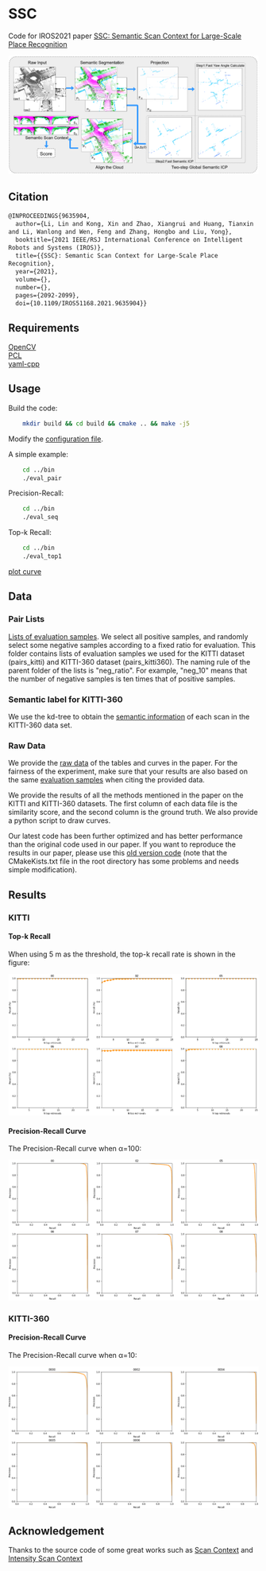 # SSC
Code for IROS2021 paper [SSC: Semantic Scan Context for Large-Scale Place Recognition](https://ieeexplore.ieee.org/document/9635904)

![pipeline](./pic/pipeline.png)

## Citation

```
@INPROCEEDINGS{9635904,
  author={Li, Lin and Kong, Xin and Zhao, Xiangrui and Huang, Tianxin and Li, Wanlong and Wen, Feng and Zhang, Hongbo and Liu, Yong},
  booktitle={2021 IEEE/RSJ International Conference on Intelligent Robots and Systems (IROS)}, 
  title={{SSC}: Semantic Scan Context for Large-Scale Place Recognition}, 
  year={2021},
  volume={},
  number={},
  pages={2092-2099},
  doi={10.1109/IROS51168.2021.9635904}}
```

## Requirements
[OpenCV](https://opencv.org/)  
[PCL](https://pointclouds.org/)  
[yaml-cpp](https://github.com/jbeder/yaml-cpp) 

## Usage
Build the code:
```bash
    mkdir build && cd build && cmake .. && make -j5
```
Modify the [configuration file](https://github.com/lilin-hitcrt/SSC/blob/main/config/config_kitti.yaml).

A simple example:
```bash
    cd ../bin
    ./eval_pair
```
Precision-Recall:

```bash
    cd ../bin
    ./eval_seq
```
Top-k Recall:

```bash
    cd ../bin
    ./eval_top1
```
[plot curve](./script/README.md)

## Data
### Pair Lists
[Lists of evaluation samples](https://drive.google.com/file/d/1Y540LJFZHiaAooUX2KtxNIQhw-kzy7gQ/view?usp=sharing). We select all positive samples, and randomly select some negative samples according to a fixed ratio for evaluation. This folder contains lists of evaluation samples we used for the KITTI dataset (pairs_kitti) and KITTI-360 dataset (pairs_kitti360). The naming rule of the parent folder of the lists is "neg_ratio". For example, "neg_10" means that the number of negative samples is ten times that of positive samples.

### Semantic label for KITTI-360
We use the kd-tree to obtain the [semantic information](https://drive.google.com/file/d/1QvPw--pfikvWrWNP_tWfxxCawUf7IdEb/view?usp=sharing) of each scan in the KITTI-360 data set.

### Raw Data
We provide the [raw data](https://drive.google.com/file/d/1mq09Vkolfo99akq-EvvdA68ei5S0J0fY/view?usp=sharing) of the tables and curves in the paper. For the fairness of the experiment, make sure that your results are also based on the same [evaluation samples](https://drive.google.com/file/d/1Y540LJFZHiaAooUX2KtxNIQhw-kzy7gQ/view?usp=sharing) when citing the provided data. 

We provide the results of all the methods mentioned in the paper on the KITTI and KITTI-360 datasets. The first column of each data file is the similarity score, and the second column is the ground truth. We also provide a python script to draw curves.

Our latest code has been further optimized and has better performance than the original code used in our paper. If you want to reproduce the results in our paper, please use this [old version code](https://github.com/lilin-hitcrt/SSC/tree/c5bca98f2bab4fdb5f7c94640f5fc63821ee56f2) (note that the CMakeKists.txt file in the root directory has some problems and needs simple modification). 

## Results
### KITTI
#### Top-k Recall
When using 5 m as the threshold, the top-k recall rate is shown in the figure:

![recall](./pic/recall.png)

#### Precision-Recall Curve
The Precision-Recall curve when α=100:

![pr](./pic/pr.png)

### KITTI-360
#### Precision-Recall Curve
The Precision-Recall curve when α=10:

![pr](./pic/pr_kitti360.png)

## Acknowledgement

Thanks to the source code of some great works such as [Scan Context](https://github.com/irapkaist/scancontext) and [Intensity Scan Context](https://github.com/wh200720041/iscloam)